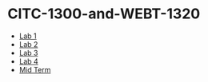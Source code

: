 # CITC-1300-and-WEBT-1320
<ul>
    <li><a href="lab1/index.html" target="_blank">Lab 1</a></li>
    <li><a href="lab2/index.html" target="_blank">Lab 2</a></li>
    <li><a href="lab3/index.html" target="_blank">Lab 3</a></li>
    <li><a href="lab4/index.html" target="_blank">Lab 4</a></li>
    <li><a href="mid_term/index.html" target="_blank">Mid Term</a></li>
</ul>
